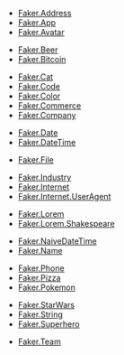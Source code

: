 <!-- A -->
- [Faker.Address](docs/address.md)
- [Faker.App](docs/app.md)
- [Faker.Avatar](docs/avatar.md)
<!-- B -->
- [Faker.Beer](docs/beer.md)
- [Faker.Bitcoin](docs/bitcoin.md)
<!-- C -->
- [Faker.Cat](docs/cat.md)
- [Faker.Code](docs/code.md)
- [Faker.Color](docs/color.md)
- [Faker.Commerce](docs/commerce.md)
- [Faker.Company](docs/company.md)
<!-- D -->
- [Faker.Date](docs/date.md)
- [Faker.DateTime](docs/date-time.md)
<!-- E -->
<!-- F -->
- [Faker.File](docs/file.md)
<!-- G -->
<!-- H -->
<!-- I -->
- [Faker.Industry](docs/industry.md)
- [Faker.Internet](docs/internet.md)
- [Faker.Internet.UserAgent](docs/internet-useragent.md)
<!-- J -->
<!-- K -->
<!-- L -->
- [Faker.Lorem](docs/lorem.md)
- [Faker.Lorem.Shakespeare](docs/lorem-shakespeare.md)
<!-- M -->
<!-- N -->
- [Faker.NaiveDateTime](docs/native-date-time.md)
- [Faker.Name](docs/name.md)
<!-- O -->
<!-- P -->
- [Faker.Phone](docs/phone.md)
- [Faker.Pizza](docs/pizza.md)
- [Faker.Pokemon](docs/pokemon.md)
<!-- Q -->
<!-- R -->
<!-- S -->
- [Faker.StarWars](docs/star-wars.md)
- [Faker.String](docs/string.md)
- [Faker.Superhero](docs/superhero.md)
<!-- T -->
- [Faker.Team](docs/team.md)
<!-- U -->
<!-- V -->
<!-- W -->
<!-- X -->
<!-- Y -->
<!-- Z -->
